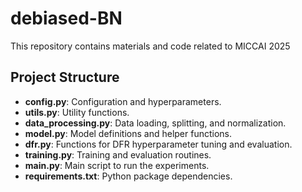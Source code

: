 # debiased-BN
This repository contains materials and code related to MICCAI 2025

## Project Structure

- **config.py**: Configuration and hyperparameters.
- **utils.py**: Utility functions.
- **data_processing.py**: Data loading, splitting, and normalization.
- **model.py**: Model definitions and helper functions.
- **dfr.py**: Functions for DFR hyperparameter tuning and evaluation.
- **training.py**: Training and evaluation routines.
- **main.py**: Main script to run the experiments.
- **requirements.txt**: Python package dependencies.
